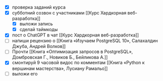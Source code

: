 - [x] проверка заданий курса
- [x] субботний созвон с участниками [[Курс Хардкорная веб-разработка]]
	- [x] выложи запись
	- [x] сделай таймкоды
- [x] пост о ChatGPT в чат [[Курс Хардкорная веб-разработка]]
- [ ] напиши рецензию о [[Книга «Изучаем PostgreSQL 10», Салахалдин Джуба, Андрей Волков]]
- [ ] Прочти [[Книга «Оптимизация запросов в PostgreSQL», Домбровская Г., Новиков Б., Бейликова А.]]
- [x] смонтируй 9 часовой видос по комментам [[Книга «Python к вершинам мастерства»,  Лусиану Рамальо]]
- [ ] выложи его